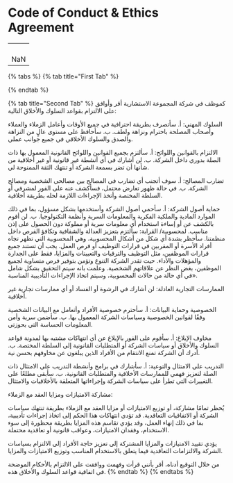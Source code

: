 # Code of Conduct & Ethics Agreement

|     |
| --- |
|     |
|     |
|     |
|     |
| NaN |

{% tabs %}
{% tab title="First Tab" %}

{% endtab %}

{% tab title="Second Tab" %}
كموظف في شركة المجموعة الاستشارية أقر وأوافق على الالتزام بقواعد السلوك والأخلاق التالية:

السلوك المهني: أ. سأتصرف بطريقة احترافية في جميع الأوقات وأعامل الزملاء والعملاء وأصحاب المصلحة باحترام ونزاهة ولطف. ب. سأحافظ على مستوى عالٍ من النزاهة والصدق والسلوك الأخلاقي في جميع جوانب عملي.

الالتزام بالقوانين واللوائح: أ. سألتزم بجميع القوانين واللوائح القانونية المعمول بها ذات الصلة بدوري داخل الشركة. ب. لن أشارك في أي أنشطة غير قانونية أو غير أخلاقية من شأنها أن تضر بسمعة الشركة أو تنتهك الثقة الممنوحة لي.

تضارب المصالح: أ. سوف أتجنب أي تضارب في المصالح بين مصالحي الشخصية ومصالح الشركة. ب. في حالة ظهور تعارض محتمل، فسأكشف عنه على الفور لمشرفي أو السلطة المختصة وأتخذ الإجراءات اللازمة لحله بطريقة أخلاقية.

حماية أصول الشركة: أ. سأحمي أصول الشركة وأستخدمها بشكل مسؤول، بما في ذلك الموارد المادية والملكية الفكرية والمعلومات السرية وأنظمة التكنولوجيا. ب. لن أقوم بالكشف عن أو إساءة استخدام أي معلومات سرية أو مملوكة دون الحصول على إذن مناسب. لمحسوبية/ القرابة: سألتزم بتعزيز العدالة والشفافية وتكافؤ الفرص داخل منظمتنا. سأحظر بشدة أي شكل من أشكال المحسوبية، وهي المحسوبية التي تظهر تجاه أفراد الأسرة أو المقربين في قرارات التوظيف أو فرص العمل. يجب أن تستند جميع قرارات الموظفين، مثل التوظيف والترقيات والتعيينات والمزايا، فقط على الجدارة والمؤهلات والأداء. حيث تقدر الشركة التنوع وتؤمن بتوفير فرص متساوية لجميع الموظفين، بغض النظر عن علاقاتهم الشخصية. وعلمت بانه سيتم التحقيق بشكل شامل في أي حالة من حالات المحسوبية، وسيتم اتخاذ الإجراءات التأديبية المناسبة».

الممارسات التجارية العادلة: لن أشارك في الرشوة أو الفساد أو أي ممارسات تجارية غير أخلاقية.

الخصوصية وحماية البيانات: أ. سأحترم خصوصية الأفراد وأتعامل مع البيانات الشخصية وفقًا لقوانين الخصوصية وسياسات الشركة المعمول بها. ب. سأضمن سرية وأمن المعلومات الحساسة التي بحوزتي.

مخاوف الإبلاغ: أ. سأقوم على الفور بالإبلاغ عن أي انتهاكات مشتبه بها لمدونة قواعد السلوك والأخلاق أو سياسات الشركة أو المتطلبات القانونية إلى السلطة المختصة. ب. أدرك أن الشركة تمنع الانتقام من الأفراد الذين يبلغون عن مخاوفهم بحسن نية.

التدريب على الامتثال والتوعية: أ. سأشارك في برامج وأنشطة التدريب على الامتثال ذات الصلة لتعزيز فهمي للممارسات الأخلاقية والمتطلبات القانونية. ب. سأبقى مطلعًا على التغييرات التي تطرأ على سياسات الشركة وإجراءاتها المتعلقة بالأخلاقيات والامتثال.

مشاركة الامتيازات ومزايا العقد مع الزملاء:

يُحظر تمامًا مشاركة، أو توزيع الامتيازات أو مزايا العقد مع الزملاء بطريقة تنتهك سياسات الشركة أو الاتفاقيات التعاقدية. قد تؤدي انتهاكات هذا الحكم إلى اتخاذ إجراءات تأديبية، بما في ذلك إنهاء العمل، وقد يؤدي تقاسم هذه المزايا بطريقة محظورة إلى سوء الاستخدام، وفقدان الامتيازات، وعواقب قانونية أو تعاقدية محتملة.

يؤدي تقييد الامتيازات والمزايا المشتركة إلى تعزيز حاجة الأفراد إلى الالتزام بسياسات الشركة والالتزامات التعاقدية فيما يتعلق بالاستخدام المناسب وتوزيع الامتيازات والمزايا.

من خلال التوقيع أدناه، أقر بأنني قرأت وفهمت ووافقت على الالتزام بالأحكام الموضحة في اتفاقية قواعد السلوك والأخلاق هذه.
{% endtab %}
{% endtabs %}
